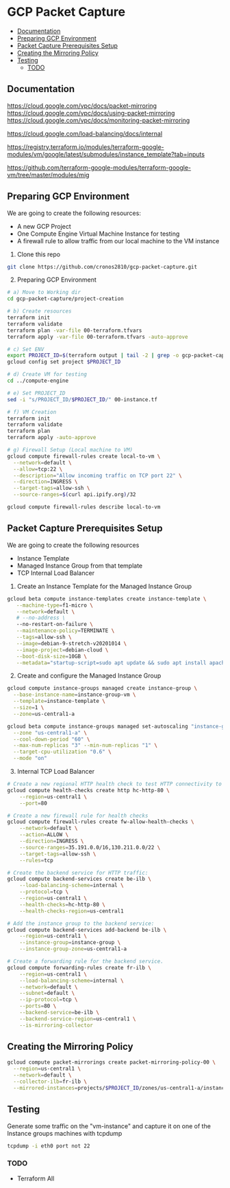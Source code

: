 # GCP Packet Capture

<!-- MarkdownTOC autolink=true -->

- [Documentation](#documentation)
- [Preparing GCP Environment](#preparing-gcp-environment)
- [Packet Capture Prerequisites Setup](#packet-capture-prerequisites-setup)
- [Creating the Mirroring Policy](#creating-the-mirroring-policy)
- [Testing](#testing)
    - [TODO](#todo)

<!-- /MarkdownTOC -->

## Documentation

https://cloud.google.com/vpc/docs/packet-mirroring
https://cloud.google.com/vpc/docs/using-packet-mirroring
https://cloud.google.com/vpc/docs/monitoring-packet-mirroring

https://cloud.google.com/load-balancing/docs/internal

https://registry.terraform.io/modules/terraform-google-modules/vm/google/latest/submodules/instance_template?tab=inputs

https://github.com/terraform-google-modules/terraform-google-vm/tree/master/modules/mig

## Preparing GCP Environment

We are going to create the following resources:

- A new GCP Project
- One Compute Engine Virtual Machine Instance for testing
- A firewall rule to allow traffic from our local machine to the VM instance

1. Clone this repo

```bash
git clone https://github.com/cronos2810/gcp-packet-capture.git
```

2. Preparing GCP Environment

```bash
# a) Move to Working dir
cd gcp-packet-capture/project-creation

# b) Create resources
terraform init
terraform validate
terraform plan -var-file 00-terraform.tfvars
terraform apply -var-file 00-terraform.tfvars -auto-approve

# c) Set ENV
export PROJECT_ID=$(terraform output | tail -2 | grep -o gcp-packet-capture-......)
gcloud config set project $PROJECT_ID

# d) Create VM for testing
cd ../compute-engine

# e) Set PROJECT_ID
sed -i "s/PROJECT_ID/$PROJECT_ID/" 00-instance.tf

# f) VM Creation
terraform init
terraform validate
terraform plan
terraform apply -auto-approve

# g) Firewall Setup (Local machine to VM)
gcloud compute firewall-rules create local-to-vm \
  --network=default \
  --allow=tcp:22 \
  --description="Allow incoming traffic on TCP port 22" \
  --direction=INGRESS \
  --target-tags=allow-ssh \
  --source-ranges=$(curl api.ipify.org)/32

gcloud compute firewall-rules describe local-to-vm
```

## Packet Capture Prerequisites Setup

We are going to create the following resources

- Instance Template
- Managed Instance Group from that template
- TCP Internal Load Balancer

1. Create an Instance Template for the Managed Instance Group

```bash
gcloud beta compute instance-templates create instance-template \
   --machine-type=f1-micro \
   --network=default \
   # --no-address \
   --no-restart-on-failure \
   --maintenance-policy=TERMINATE \
   --tags=allow-ssh \
   --image=debian-9-stretch-v20201014 \
   --image-project=debian-cloud \
   --boot-disk-size=10GB \
   --metadata="startup-script=sudo apt update && sudo apt install apache2 dnsutils tcpdump -y"
```

2. Create and configure the Managed Instance Group

```bash
gcloud compute instance-groups managed create instance-group \
  --base-instance-name=instance-group-vm \
  --template=instance-template \
  --size=1 \
  --zone=us-central1-a

gcloud beta compute instance-groups managed set-autoscaling "instance-group" \
  --zone "us-central1-a" \
  --cool-down-period "60" \
  --max-num-replicas "3" --min-num-replicas "1" \
  --target-cpu-utilization "0.6" \
  --mode "on"
```

3. Internal TCP Load Balancer

```bash
# Create a new regional HTTP health check to test HTTP connectivity to the VMs on 80.
gcloud compute health-checks create http hc-http-80 \
    --region=us-central1 \
    --port=80

# Create a new firewall rule for health checks
gcloud compute firewall-rules create fw-allow-health-checks \
    --network=default \
    --action=ALLOW \
    --direction=INGRESS \
    --source-ranges=35.191.0.0/16,130.211.0.0/22 \
    --target-tags=allow-ssh \
    --rules=tcp

# Create the backend service for HTTP traffic:
gcloud compute backend-services create be-ilb \
    --load-balancing-scheme=internal \
    --protocol=tcp \
    --region=us-central1 \
    --health-checks=hc-http-80 \
    --health-checks-region=us-central1

# Add the instance group to the backend service:
gcloud compute backend-services add-backend be-ilb \
    --region=us-central1 \
    --instance-group=instance-group \
    --instance-group-zone=us-central1-a

# Create a forwarding rule for the backend service.
gcloud compute forwarding-rules create fr-ilb \
    --region=us-central1 \
    --load-balancing-scheme=internal \
    --network=default \
    --subnet=default \
    --ip-protocol=tcp \
    --ports=80 \
    --backend-service=be-ilb \
    --backend-service-region=us-central1 \
    --is-mirroring-collector
```

## Creating the Mirroring Policy

```bash
gcloud compute packet-mirrorings create packet-mirroring-policy-00 \
  --region=us-central1 \
  --network=default \
  --collector-ilb=fr-ilb \
  --mirrored-instances=projects/$PROJECT_ID/zones/us-central1-a/instances/vm-instance
```

## Testing

Generate some traffic on the "vm-instance" and capture it on one of the Instance groups machines with tcpdump 

```bash
tcpdump -i eth0 port not 22
```

### TODO

- Terraform All

